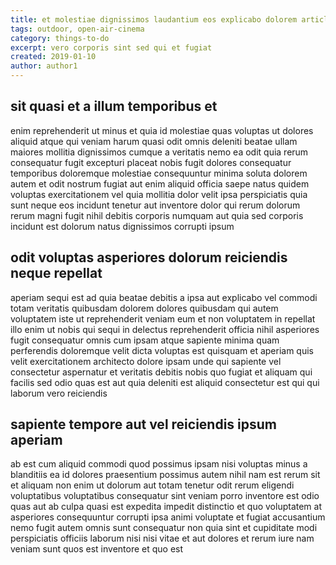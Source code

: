 ```yaml
---
title: et molestiae dignissimos laudantium eos explicabo dolorem article 2866
tags: outdoor, open-air-cinema
category: things-to-do
excerpt: vero corporis sint sed qui et fugiat
created: 2019-01-10
author: author1
---
```


## sit quasi et a illum temporibus et

enim reprehenderit ut minus et quia id molestiae quas voluptas ut dolores aliquid atque qui veniam harum quasi odit omnis deleniti beatae ullam maiores mollitia dignissimos cumque a veritatis nemo ea odit quia rerum consequatur fugit excepturi placeat nobis fugit dolores consequatur temporibus doloremque molestiae consequuntur minima soluta dolorem autem et odit nostrum fugiat aut enim aliquid officia saepe natus quidem voluptas exercitationem vel quia mollitia dolor velit ipsa perspiciatis quia sunt neque eos incidunt tenetur aut inventore dolor qui rerum dolorum rerum magni fugit nihil debitis corporis numquam aut quia sed corporis incidunt est dolorum natus dignissimos corrupti ipsum

## odit voluptas asperiores dolorum reiciendis neque repellat

aperiam sequi est ad quia beatae debitis a ipsa aut explicabo vel commodi totam veritatis quibusdam dolorem dolores quibusdam qui autem voluptatem iste ut reprehenderit veniam eum et non voluptatem in repellat illo enim ut nobis qui sequi in delectus reprehenderit officia nihil asperiores fugit consequatur omnis cum ipsam atque sapiente minima quam perferendis doloremque velit dicta voluptas est quisquam et aperiam quis velit exercitationem architecto dolore ipsam unde qui sapiente vel consectetur aspernatur et veritatis debitis nobis quo fugiat et aliquam qui facilis sed odio quas est aut quia deleniti est aliquid consectetur est qui qui laborum vero reiciendis

## sapiente tempore aut vel reiciendis ipsum aperiam

ab est cum aliquid commodi quod possimus ipsam nisi voluptas minus a blanditiis ea id dolores praesentium possimus autem nihil nam est rerum sit et aliquam non enim ut dolorum aut totam tenetur odit rerum eligendi voluptatibus voluptatibus consequatur sint veniam porro inventore est odio quas aut ab culpa quasi est expedita impedit distinctio et quo voluptatem at asperiores consequuntur corrupti ipsa animi voluptate et fugiat accusantium nemo fugit autem omnis sunt consequatur non quia sint et cupiditate modi perspiciatis officiis laborum nisi nisi vitae et aut dolores et rerum iure nam veniam sunt quos est inventore et quo est
